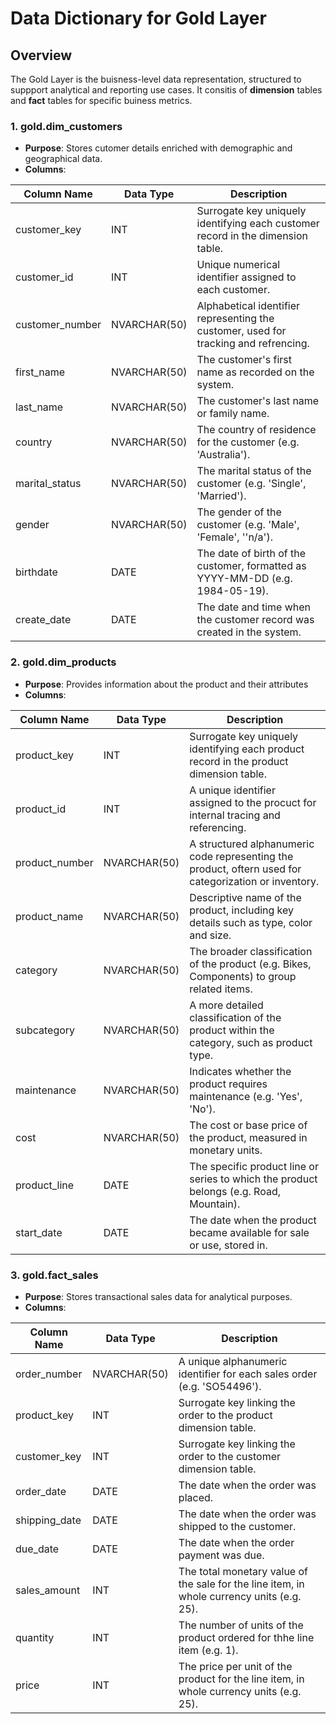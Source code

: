 # Data Dictionary for Gold Layer
## Overview 
The Gold Layer is the buisness-level data representation, structured to suppport analytical and reporting use cases. It consitis of **dimension**
tables and **fact** tables for specific buiness metrics.

### 1. gold.dim_customers
  * **Purpose**: Stores cutomer details enriched with demographic and geographical data.
  * **Columns**:

| Column Name  | Data Type | Description |
| --- | --- | --- |
| customer_key | INT | Surrogate key uniquely identifying each customer record in the dimension table. |
| customer_id | INT | Unique numerical identifier assigned to each customer. |
| customer_number | NVARCHAR(50) | Alphabetical identifier representing the customer, used for tracking and refrencing. |
| first_name | NVARCHAR(50) | The customer's first name as recorded on the system. |
| last_name | NVARCHAR(50) | The customer's last name or family name. |
| country | NVARCHAR(50) | The country of residence for the customer (e.g. 'Australia'). |
| marital_status| NVARCHAR(50) | The marital status of the customer (e.g. 'Single', 'Married'). |
| gender | NVARCHAR(50) | The gender of the customer (e.g. 'Male', 'Female', ''n/a'). |
| birthdate | DATE | The date of birth of the customer, formatted as YYYY-MM-DD (e.g. 1984-05-19). |
| create_date | DATE | The date and time when the customer record was created in the system. |

### 2. gold.dim_products
 * **Purpose**: Provides information about the product and their attributes
 * **Columns**:

| Column Name  | Data Type | Description |
| --- | --- | --- |
| product_key | INT | Surrogate key uniquely identifying each product record in the product dimension table. |
| product_id | INT | A unique identifier assigned to the procuct for internal tracing and referencing. |
| product_number | NVARCHAR(50) | A structured alphanumeric code representing the product, oftern used for categorization or inventory. |
| product_name | NVARCHAR(50) | Descriptive name of the product, including key details such as type, color and size. |
| category | NVARCHAR(50) | The broader classification of the product (e.g. Bikes, Components) to group related items. |
| subcategory | NVARCHAR(50) | A more detailed classification of the product within the category, such as product type. |
| maintenance | NVARCHAR(50) | Indicates whether the product requires maintenance (e.g. 'Yes', 'No'). |
| cost | NVARCHAR(50) | The cost or base price of the product, measured in monetary units. |
| product_line | DATE | The specific product line or series to which the product belongs (e.g. Road, Mountain). |
| start_date | DATE | The date when the product became available for sale or use, stored in. |

### 3. gold.fact_sales
 * **Purpose**: Stores transactional sales data for analytical purposes.
 * **Columns**:
   
| Column Name | Data Type | Description |
| --- | --- | --- |
| order_number | NVARCHAR(50) | A unique alphanumeric identifier for each sales order (e.g. 'SO54496'). |
| product_key | INT | Surrogate key linking the order to the product dimension table. |
| customer_key | INT | Surrogate key linking the order to the customer dimension table. |
| order_date | DATE | The date when the order was placed. |
| shipping_date | DATE | The date when the order was shipped to the customer. |
| due_date | DATE | The date when the order payment was due. |
| sales_amount | INT | The total monetary value of the sale for the line item, in whole currency units (e.g. 25). |
| quantity | INT | The number of units of the product ordered for thhe line item (e.g. 1). |
| price | INT | The price per unit of the product for the line item, in whole currency units (e.g. 25). |



